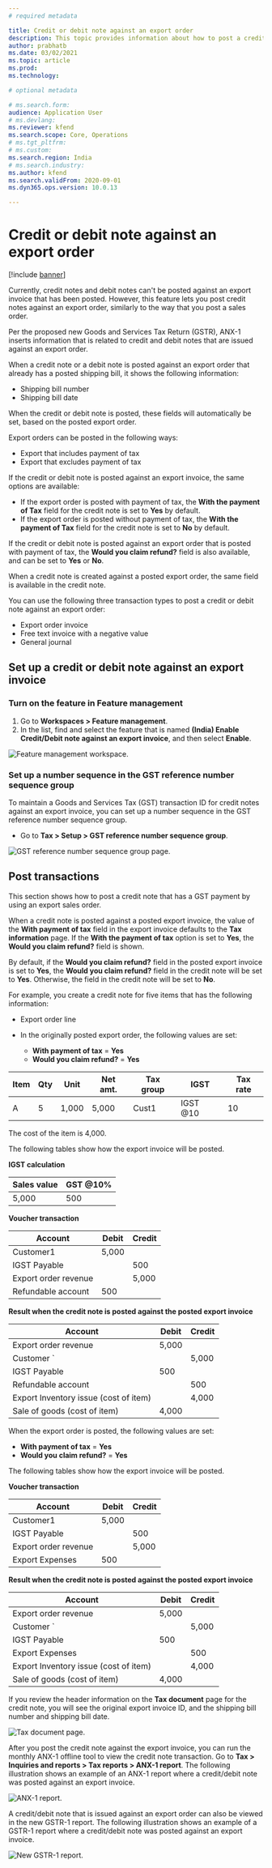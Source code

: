 ```yaml
---
# required metadata

title: Credit or debit note against an export order
description: This topic provides information about how to post a credit note against an export invoice in Microsoft Dynamics 365 transactions.
author: prabhatb
ms.date: 03/02/2021
ms.topic: article
ms.prod: 
ms.technology: 

# optional metadata

# ms.search.form: 
audience: Application User
# ms.devlang: 
ms.reviewer: kfend
ms.search.scope: Core, Operations
# ms.tgt_pltfrm: 
# ms.custom: 
ms.search.region: India
# ms.search.industry: 
ms.author: kfend
ms.search.validFrom: 2020-09-01
ms.dyn365.ops.version: 10.0.13

---
```


# Credit or debit note against an export order

[!include [banner](../includes/banner.md)]

Currently, credit notes and debit notes can't be posted against an export invoice that has been posted. However, this feature lets you post credit notes against an export order, similarly to the way that you post a sales order.

Per the proposed new Goods and Services Tax Return (GSTR), ANX-1 inserts information that is related to credit and debit notes that are issued against an export order.

When a credit note or a debit note is posted against an export order that already has a posted shipping bill, it shows the following information:

- Shipping bill number
- Shipping bill date

When the credit or debit note is posted, these fields will automatically be set, based on the posted export order.

Export orders can be posted in the following ways:

- Export that includes payment of tax
- Export that excludes payment of tax

If the credit or debit note is posted against an export invoice, the same options are available:

- If the export order is posted with payment of tax, the **With the payment of Tax** field for the credit note is set to **Yes** by default.
- If the export order is posted without payment of tax, the **With the payment of Tax** field for the credit note is set to **No** by default.

If the credit or debit note is posted against an export order that is posted with payment of tax, the **Would you claim refund?** field is also available, and can be set to **Yes** or **No**.

When a credit note is created against a posted export order, the same field is available in the credit note.

You can use the following three transaction types to post a credit or debit note against an export order:

- Export order invoice
- Free text invoice with a negative value
- General journal

## Set up a credit or debit note against an export invoice

### Turn on the feature in Feature management

1. Go to **Workspaces \> Feature management**.
2. In the list, find and select the feature that is named **(India) Enable Credit/Debit note against an export invoice**, and then select **Enable**.

![Feature management workspace.](media/Credit-Debit-note-EO-001.PNG)

### Set up a number sequence in the GST reference number sequence group

To maintain a Goods and Services Tax (GST) transaction ID for credit notes against an export invoice, you can set up a number sequence in the GST reference number sequence group.

- Go to **Tax \> Setup \> GST reference number sequence group**.

![GST reference number sequence group page.](media/Credit-Debit-note-EO-002.PNG)

## Post transactions

This section shows how to post a credit note that has a GST payment by using an export sales order.

When a credit note is posted against a posted export invoice, the value of the **With payment of tax** field in the export invoice defaults to the **Tax information** page. If the **With the payment of tax** option is set to **Yes**, the **Would you claim refund?** field is shown.

By default, if the **Would you claim refund?** field in the posted export invoice is set to **Yes**, the **Would you claim refund?** field in the credit note will be set to **Yes**. Otherwise, the field in the credit note will be set to **No**.

For example, you create a credit note for five items that has the following information:

- Export order line
- In the originally posted export order, the following values are set:

    - **With payment of tax** = **Yes**
    - **Would you claim refund?** = **Yes**

| Item | Qty | Unit  | Net amt. | Tax group | IGST     | Tax rate |
|------|-----|-------|----------|-----------|----------|----------|
| A    | 5   | 1,000 | 5,000    | Cust1     | IGST @10 | 10       |

The cost of the item is 4,000.

The following tables show how the export invoice will be posted.

**IGST calculation**
 
| Sales value | GST @10% |
|-------------|----------|
| 5,000       | 500      |

**Voucher transaction**

| Account              | Debit | Credit |
|----------------------|-------|--------|
| Customer1            | 5,000 |        |
| IGST Payable         |       | 500    |
| Export order revenue |       | 5,000  |
| Refundable account   | 500   |        | 

**Result when the credit note is posted against the posted export invoice**

| Account                               | Debit | Credit |
|---------------------------------------|-------|--------|
| Export order revenue                  | 5,000 |        |
| Customer `                            |       | 5,000  |
| IGST Payable                          | 500   |        |
| Refundable account                    |       | 500    |
| Export Inventory issue (cost of item) |       | 4,000  |
| Sale of goods (cost of item)          | 4,000 |        |

When the export order is posted, the following values are set:

- **With payment of tax** = **Yes**
- **Would you claim refund?** = **Yes**

The following tables show how the export invoice will be posted.

**Voucher transaction**

| Account              | Debit | Credit |
|----------------------|-------|--------|
| Customer1            | 5,000 |        |
| IGST Payable         |       | 500    |
| Export order revenue |       | 5,000  |
| Export Expenses      | 500   |        |

**Result when the credit note is posted against the posted export invoice**

| Account                               | Debit | Credit |
|---------------------------------------|-------|--------|
| Export order revenue                  | 5,000 |        |
| Customer `                            |       | 5,000  |
| IGST Payable                          | 500   |        |
| Export Expenses                       |       | 500    |
| Export Inventory issue (cost of item) |       | 4,000  |
| Sale of goods (cost of item)          | 4,000 |        |

If you review the header information on the **Tax document** page for the credit note, you will see the original export invoice ID, and the shipping bill number and shipping bill date.

![Tax document page.](media/Credit-Debit-note-EO-003.PNG)

After you post the credit note against the export invoice, you can run the monthly ANX-1 offline tool to view the credit note transaction. Go to **Tax \> Inquiries and reports \> Tax reports \> ANX-1 report**. The following illustration shows an example of an ANX-1 report where a credit/debit note was posted against an export invoice.

![ANX-1 report.](media/Credit-Debit-note-EO-005.PNG)

A credit/debit note that is issued against an export order can also be viewed in the new GSTR-1 report. The following illustration shows an example of a GSTR-1 report where a credit/debit note was posted against an export invoice.

![New GSTR-1 report.](media/Credit-Debit-note-EO-004.PNG)
